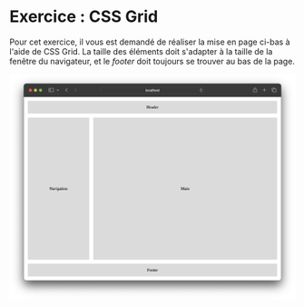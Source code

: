 # Exercice : CSS Grid

Pour cet exercice, il vous est demandé de réaliser la mise en
page ci-bas à l'aide de CSS Grid. La taille des éléments doit
s'adapter à la taille de la fenêtre du navigateur, et le *footer*
doit toujours se trouver au bas de la page.

![Mise en page à reproduire](mise-en-page.png)
